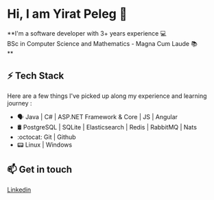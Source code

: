 # Hi, I am Yirat Peleg  👋

**I'm a software developer with 3+ years experience :computer:\
BSc in Computer Science and Mathematics -	Magna Cum Laude  :books:\
**

## ⚡ Tech Stack
Here are a few things I've picked up along my experience and learning journey :
* 🗣 Java | C# | ASP.NET Framework & Core | JS | Angular
* 🛢️ PostgreSQL | SQLite | Elasticsearch | Redis | RabbitMQ | Nats
* :octocat: Git | Github 
* 📟 Linux | Windows

## 📫 Get in touch
[Linkedin](https://www.linkedin.com/in/yirat-peleg-6076991a0/) 











<!--
**yiratpeleg/yiratpeleg** is a ✨ _special_ ✨ repository because its `README.md` (this file) appears on your GitHub profile.

Here are some ideas to get you started:

- 🔭 I’m currently working on ...
- 🌱 I’m currently learning ...
- 👯 I’m looking to collaborate on ...
- 🤔 I’m looking for help with ...
- 💬 Ask me about ...
- 📫 How to reach me: ...
- 😄 Pronouns: ...
- ⚡ Fun fact: ...
-->
